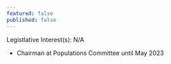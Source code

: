 ```yaml
---
featured: false
published: false
---
```

Legistlative Interest(s): N/A

* Chairman at Populations Committee until May 2023